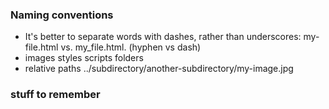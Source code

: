  ### Naming conventions
- It's better to separate words with dashes, rather than underscores: my-file.html vs. my_file.html. (hyphen vs dash)
- images styles scripts folders
- relative paths  ../subdirectory/another-subdirectory/my-image.jpg

### stuff to remember
<title> is used for browser tab title but also for favorites.
use Headings for actual titles of the page and sections

if you use one type of quote, you can include the other type of quote inside your attribute values

"Isn't this fun?"
or
'Isn&apos;t this fun?'

### CSS
Block and inline boxes


If a box is defined as a block, it will behave in the following ways:

The box will break onto a new line.
The box will extend in the inline direction to fill the space available in its container. In most cases this means that the box will become as wide as its container, filling up 100% of the space available.
The width and height properties are respected.
Padding, margin and border will cause other elements to be pushed away from the box
<h1> <p>  use block box

If a box has an outer display type of inline, then:

The box will not break onto a new line.
The width and height properties will not apply.
Vertical padding, margins, and borders will apply but will not cause other inline boxes to move away from the box.
Horizontal padding, margins, and borders will apply and will cause other inline boxes to move away from the box.

<a> <span>, <em> and <strong> use inline box display type

inner display type :
display: flex;

change for any **direct** children!


If you want all of your elements to use the alternative box model, and this is a common choice among developers, set the box-sizing property on the <html> element, then set all other elements to inherit that value, as seen in the snippet below. If you want to understand the thinking behind this, see the CSS Tricks article on box-sizing.

html {
  box-sizing: border-box;
}
*, *::before, *::after {
  box-sizing: inherit;
}

If async is present: The script is executed asynchronously with the rest of the page else defer

## margin collapsing

If you have two elements whose margins touch, and both margins are positive, those margins will combine to become one margin, which is the size of the largest individual margin. If one or both margins are negative, the amount of negative value will subtract from the total.


in inline Horizontal padding, margins, and borders are respected,
width and height are ignored

##  display: inline-block

The width and height properties are respected.
padding, margin, and border will cause other elements to be pushed away from the box.
It does not, however, break onto a new line,

per fare padding ad un link o span


em	Font size of the parent, in the case of typographical properties like font-size, and font size of the element itself, in the case of other properties like width. As such, a font-size: 16px straight-up means that 1em corresponds to 16px

ex	x-height of the element's font. Unlike ems, which don’t change when you change the font-family, ex units do change when you change the font-family, as the value of one unit is specifically bound to that font.
ch is based on the width of the zero (0) character instead of the height of the x character. It also changes as the font-family changes.

rem
A relative unit, like em, but it is always relative to the “root” element (i.e. :root {}) rather than using the cascade, like em does. This vastly simplifies working with relative units. doesn’t work in IE 8, Safari 4, or iOS 3.2.


viewport not supported in mobiles
1vw is equal to 1% of the width of the viewport. / vh


percentage is based on the length of the same property of the parent element. For example, if an element renders at 450px width, a child element with a width set to 50% will render at 225px Assuming the child element isn’t inline-level or a table cell with some weird table-y stuff going on, or a flex child or grid cell or any other fancy wacky stuff.



principles
With anything added to a page, you need to be able to answer the question of “What value does this provide?” and in turn be able to determine if the value outweighs the pain.
